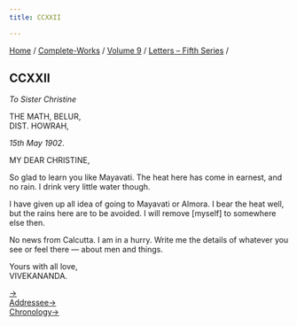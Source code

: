 ```yaml
---
title: CCXXII

---
```



[Home](../../../index.htm) / [Complete-Works](../../complete_works.htm)
/ [Volume 9](../volume_9_contents.htm) / [Letters – Fifth
Series](letters_fifth_series_contents.htm) /



## CCXXII

*To Sister Christine*

THE MATH, BELUR,  
DIST. HOWRAH,

*15th May 1902*.

MY DEAR CHRISTINE,

So glad to learn you like Mayavati. The heat here has come in earnest,
and no rain. I drink very little water though.

I have given up all idea of going to Mayavati or Almora. I bear the heat
well, but the rains here are to be avoided. I will remove \[myself\] to
somewhere else then.

No news from Calcutta. I am in a hurry. Write me the details of whatever
you see or feel there — about men and things.

Yours with all love,  
VIVEKANANDA.

[→](223_mademoiselle.htm)  
[Addressee→](224_christine.htm)  
[Chronology→](223_mademoiselle.htm)


